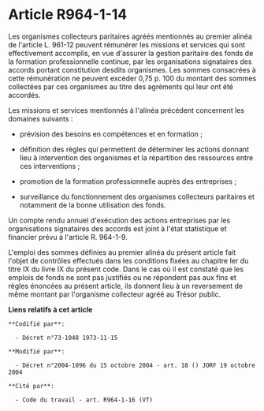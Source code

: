 # Article R964-1-14

Les organismes collecteurs paritaires agréés mentionnés au premier alinéa de l'article L. 961-12 peuvent rémunérer les
missions et services qui sont effectivement accomplis, en vue d'assurer la gestion paritaire des fonds de la formation
professionnelle continue, par les organisations signataires des accords portant constitution desdits organismes. Les sommes
consacrées à cette rémunération ne peuvent excéder 0,75 p. 100 du montant des sommes collectées par ces organismes au titre
des agréments qui leur ont été accordés.

Les missions et services mentionnés à l'alinéa précédent concernent les domaines suivants :

- prévision des besoins en compétences et en formation ;

- définition des règles qui permettent de déterminer les actions donnant lieu à intervention des organismes et la répartition
des ressources entre ces interventions ;

- promotion de la formation professionnelle auprès des entreprises ;

- surveillance du fonctionnement des organismes collecteurs paritaires et notamment de la bonne utilisation des fonds.

Un compte rendu annuel d'exécution des actions entreprises par les organisations signataires des accords est joint à l'état
statistique et financier prévu à l'article R. 964-1-9.

L'emploi des sommes définies au premier alinéa du présent article fait l'objet de contrôles effectués dans les conditions
fixées au chapitre Ier du titre IX du livre IX du présent code. Dans le cas où il est constaté que les emplois de fonds ne
sont pas justifiés ou ne répondent pas aux fins et règles énoncées au présent article, ils donnent lieu à un reversement de
même montant par l'organisme collecteur agréé au Trésor public.

**Liens relatifs à cet article**

	**Codifié par**:

	  - Décret n°73-1048 1973-11-15

	**Modifié par**:

	  - Décret n°2004-1096 du 15 octobre 2004 - art. 18 () JORF 19 octobre 2004

	**Cité par**:

	  - Code du travail - art. R964-1-16 (VT)
